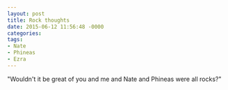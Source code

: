 ```yaml
---
layout: post
title: Rock thoughts
date: 2015-06-12 11:56:48 -0000
categories:
tags:
- Nate
- Phineas
- Ezra
---
```

"Wouldn't it be great of you and me and Nate and Phineas were all rocks?"
